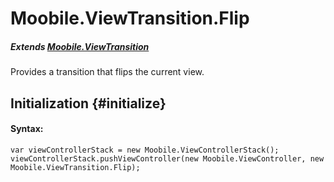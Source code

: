 Moobile.ViewTransition.Flip
================================================================================

##### Extends [Moobile.ViewTransition](../ViewTransition/ViewTransition.md)

<div data-simulator-app="assets/classes/ViewTransition/ViewTransition.Flip.html"></div>

Provides a transition that flips the current view.

Initialization {#initialize}
--------------------------------------------------------------------------------

#### Syntax:

	var viewControllerStack = new Moobile.ViewControllerStack();
	viewControllerStack.pushViewController(new Moobile.ViewController, new Moobile.ViewTransition.Flip);